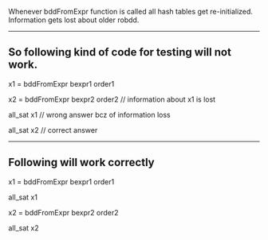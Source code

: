 Whenever bddFromExpr function is called all hash tables get re-initialized.
Information gets lost about older robdd. 

----------------------------------------------------
So following kind of code for testing will not work.
----------------------------------------------------
x1 = bddFromExpr bexpr1 order1

x2 = bddFromExpr bexpr2 order2  // information about x1 is lost


all_sat x1                      // wrong answer bcz of information loss

all_sat x2                      // correct answer

-----------------------------
Following will work correctly
-----------------------------
x1 = bddFromExpr bexpr1 order1

all_sat x1


x2 = bddFromExpr bexpr2 order2

all_sat x2
